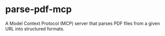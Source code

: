 # parse-pdf-mcp
A Model Context Protocol (MCP) server that parses PDF files from a given URL into structured formats.

